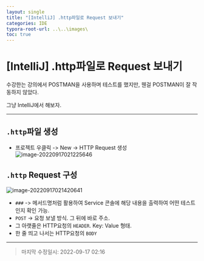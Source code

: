 ```yaml
---
layout: single
title: "[IntelliJ] .http파일로 Request 보내기"
categories: IDE
typora-root-url: ..\..\images\
toc: true
---
```




# [IntelliJ] .http파일로 Request 보내기



수강한는 강의에서 POSTMAN을 사용하며 테스트를 했지만, 웬걸 POSTMAN이 잘 작동하지 않았다.

그냥 IntelliJ에서 해보자.



------



## `.http`파일 생성

- 프로젝트 우클릭 -> New -> HTTP Request 생성![image-20220917021225646](..\..\images\image-20220917021225646.png)



## `.http` Request 구성

![image-20220917021420641](..\..\images\image-20220917021420641.png)

- `###` -> 메서드명처럼 활용하여 Service 콘솔에 해당 내용을 출력하여 어떤 테스트인지 확인 가능.
- `POST` -> 요청 보낼 방식. 그 뒤에 바로 주소.
- 그 아랫줄은 HTTP요청의 `HEADER`. Key: Value 형태.
- 한 줄 띄고 나서는 HTTP요청의 `BODY`



------

> 마지막 수정일시: 2022-09-17 02:16